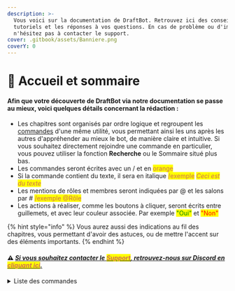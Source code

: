 ```yaml
---
description: >-
  Vous voici sur la documentation de DraftBot. Retrouvez ici des conseils, des
  tutoriels et les réponses à vos questions. En cas de problème ou d'imprévu,
  n'hésitez pas à contacter le support.
cover: .gitbook/assets/Banniere.png
coverY: 0
---
```


# 📍 Accueil et sommaire

#### Afin que votre découverte de **DraftBot** via notre documentation se passe au mieux, voici quelques détails concernant la rédaction :

* Les chapitres sont organisés par ordre logique et regroupent les [commandes](https://www.draftbot.fr/commandes) d'une même utilité, vous permettant ainsi les uns après les autres d'appréhender au mieux le bot, de manière claire et intuitive. Si vous souhaitez directement rejoindre une commande en particulier, vous pouvez utiliser la fonction **Recherche** ou le Sommaire situé plus bas.
* Les commandes seront écrites avec un / et en <mark style="color: #cd6e57;">orange</mark>
* Si la commande contient du texte, il sera en italique <mark style="color: #cd6e57;">/exemple</mark> _<mark style="color: #cd6e57;">Ceci est du texte</mark>_
* Les mentions de rôles et membres seront indiquées par @ et les salons par # <mark style="color: #cd6e57;">/exemple @Rôle</mark>
* Les actions à réaliser, comme les boutons à cliquer, seront écrits entre guillemets, et avec leur couleur associée. Par exemple <mark style="color:green;">"Oui"</mark> et <mark style="color:red;">"Non"</mark>

{% hint style="info" %}
Vous aurez aussi des indications au fil des chapitres, vous permettant d'avoir des astuces, ou de mettre l'accent sur des éléments importants.
{% endhint %}

#### __:warning: [_Si vous souhaitez contacter le <mark style="color: #cd6e57;">Support</mark>, retrouvez-nous sur Discord en <mark style="color: #cd6e57;">cliquant ici</mark>._](https://discord.com/invite/DrzKVU3)__

<details>

<summary>Liste des commandes</summary>

<mark>**Bot :**</mark> aide - botinfo - [config ](slash/configuration/)- panel - ping - premium - shards - support - votes

<mark>**Modération :**</mark> avertir - ban - expulser - mod - mute - normalize - note - sanctions - stickyroles - temprole - unban - unmute

<mark>**Conversations :**</mark> citer - clear - copier - move - save

<mark>**Interaction :**</mark> interserveur - rappel - reglement - restrictemoji - signaler - suggest - ticket

<mark>**Informations :**</mark> description - info - localité - profil

<mark>**Niveaux :**</mark> dropxp - level - recompenses - toplevel - updatexp

<mark>**Economie :**</mark> boutique - daily - dropmoney - money - payer - topmoney - updatemoney

<mark>**Inventaires :**</mark> inventaire - updateinventaire

<mark>**Statistiques :**</mark> gameprofil - stats

<mark>**Emotions :**</mark> interact

<mark>**Jeux :**</mark> bingo - chifumi - jeux - pendu - puissance4 - tictactoe

<mark>**Fun :**</mark> amour - anniversaire - blague - concours - rolldice - sondage - tv - youtube

<mark>**Utilitaires :**</mark> avatar - backup - couleur - maths - meteo - qrcode - react - say

<mark>**Commandes personnalisées**</mark>

<mark>****</mark>

</details>

